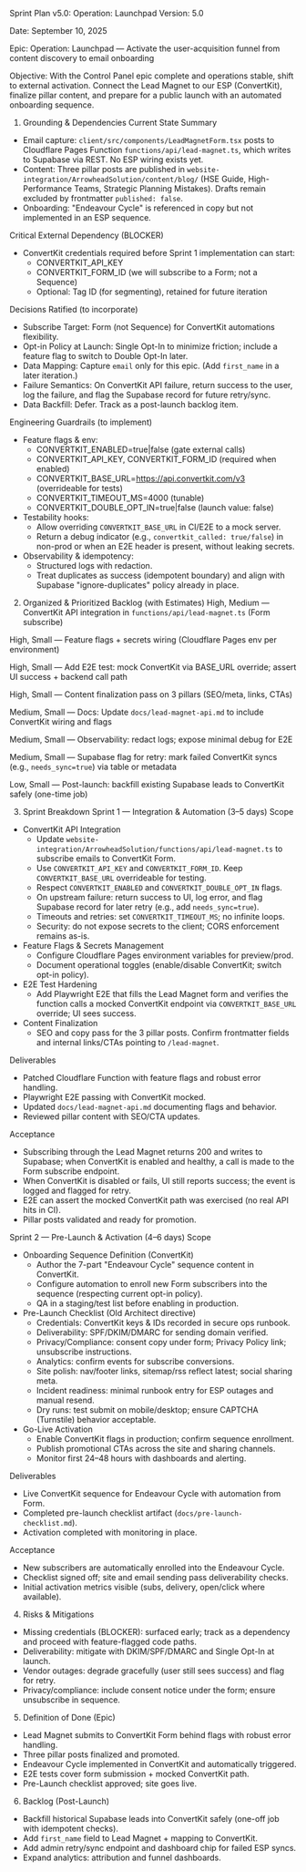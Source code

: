 Sprint Plan v5.0: Operation: Launchpad
Version: 5.0


Date: September 10, 2025


Epic: Operation: Launchpad — Activate the user-acquisition funnel from content discovery to email onboarding


Objective: With the Control Panel epic complete and operations stable, shift to external activation. Connect the Lead Magnet to our ESP (ConvertKit), finalize pillar content, and prepare for a public launch with an automated onboarding sequence.


1) Grounding & Dependencies
Current State Summary
- Email capture: `client/src/components/LeadMagnetForm.tsx` posts to Cloudflare Pages Function `functions/api/lead-magnet.ts`, which writes to Supabase via REST. No ESP wiring exists yet.
- Content: Three pillar posts are published in `website-integration/ArrowheadSolution/content/blog/` (HSE Guide, High-Performance Teams, Strategic Planning Mistakes). Drafts remain excluded by frontmatter `published: false`.
- Onboarding: "Endeavour Cycle" is referenced in copy but not implemented in an ESP sequence.

Critical External Dependency (BLOCKER)
- ConvertKit credentials required before Sprint 1 implementation can start:
  - CONVERTKIT_API_KEY
  - CONVERTKIT_FORM_ID (we will subscribe to a Form; not a Sequence)
  - Optional: Tag ID (for segmenting), retained for future iteration

Decisions Ratified (to incorporate)
- Subscribe Target: Form (not Sequence) for ConvertKit automations flexibility.
- Opt-in Policy at Launch: Single Opt-In to minimize friction; include a feature flag to switch to Double Opt-In later.
- Data Mapping: Capture `email` only for this epic. (Add `first_name` in a later iteration.)
- Failure Semantics: On ConvertKit API failure, return success to the user, log the failure, and flag the Supabase record for future retry/sync.
- Data Backfill: Defer. Track as a post-launch backlog item.

Engineering Guardrails (to implement)
- Feature flags & env:
  - CONVERTKIT_ENABLED=true|false (gate external calls)
  - CONVERTKIT_API_KEY, CONVERTKIT_FORM_ID (required when enabled)
  - CONVERTKIT_BASE_URL=https://api.convertkit.com/v3 (overrideable for tests)
  - CONVERTKIT_TIMEOUT_MS=4000 (tunable)
  - CONVERTKIT_DOUBLE_OPT_IN=true|false (launch value: false)
- Testability hooks:
  - Allow overriding `CONVERTKIT_BASE_URL` in CI/E2E to a mock server.
  - Return a debug indicator (e.g., `convertkit_called: true/false`) in non-prod or when an E2E header is present, without leaking secrets.
- Observability & idempotency:
  - Structured logs with redaction.
  - Treat duplicates as success (idempotent boundary) and align with Supabase "ignore-duplicates" policy already in place.


2) Organized & Prioritized Backlog (with Estimates)
High, Medium — ConvertKit API integration in `functions/api/lead-magnet.ts` (Form subscribe)

High, Small — Feature flags + secrets wiring (Cloudflare Pages env per environment)

High, Small — Add E2E test: mock ConvertKit via BASE_URL override; assert UI success + backend call path

High, Small — Content finalization pass on 3 pillars (SEO/meta, links, CTAs)

Medium, Small — Docs: Update `docs/lead-magnet-api.md` to include ConvertKit wiring and flags

Medium, Small — Observability: redact logs; expose minimal debug for E2E

Medium, Small — Supabase flag for retry: mark failed ConvertKit syncs (e.g., `needs_sync=true`) via table or metadata

Low, Small — Post-launch: backfill existing Supabase leads to ConvertKit safely (one-time job)


3) Sprint Breakdown
Sprint 1 — Integration & Automation (3–5 days)
Scope
- ConvertKit API Integration
  - Update `website-integration/ArrowheadSolution/functions/api/lead-magnet.ts` to subscribe emails to ConvertKit Form.
  - Use `CONVERTKIT_API_KEY` and `CONVERTKIT_FORM_ID`. Keep `CONVERTKIT_BASE_URL` overrideable for testing.
  - Respect `CONVERTKIT_ENABLED` and `CONVERTKIT_DOUBLE_OPT_IN` flags.
  - On upstream failure: return success to UI, log error, and flag Supabase record for later retry (e.g., add `needs_sync=true`).
  - Timeouts and retries: set `CONVERTKIT_TIMEOUT_MS`; no infinite loops.
  - Security: do not expose secrets to the client; CORS enforcement remains as-is.
- Feature Flags & Secrets Management
  - Configure Cloudflare Pages environment variables for preview/prod.
  - Document operational toggles (enable/disable ConvertKit; switch opt-in policy).
- E2E Test Hardening
  - Add Playwright E2E that fills the Lead Magnet form and verifies the function calls a mocked ConvertKit endpoint via `CONVERTKIT_BASE_URL` override; UI sees success.
- Content Finalization
  - SEO and copy pass for the 3 pillar posts. Confirm frontmatter fields and internal links/CTAs pointing to `/lead-magnet`.

Deliverables
- Patched Cloudflare Function with feature flags and robust error handling.
- Playwright E2E passing with ConvertKit mocked.
- Updated `docs/lead-magnet-api.md` documenting flags and behavior.
- Reviewed pillar content with SEO/CTA updates.

Acceptance
- Subscribing through the Lead Magnet returns 200 and writes to Supabase; when ConvertKit is enabled and healthy, a call is made to the Form subscribe endpoint.
- When ConvertKit is disabled or fails, UI still reports success; the event is logged and flagged for retry.
- E2E can assert the mocked ConvertKit path was exercised (no real API hits in CI).
- Pillar posts validated and ready for promotion.

Sprint 2 — Pre-Launch & Activation (4–6 days)
Scope
- Onboarding Sequence Definition (ConvertKit)
  - Author the 7-part "Endeavour Cycle" sequence content in ConvertKit.
  - Configure automation to enroll new Form subscribers into the sequence (respecting current opt-in policy).
  - QA in a staging/test list before enabling in production.
- Pre-Launch Checklist (Old Architect directive)
  - Credentials: ConvertKit keys & IDs recorded in secure ops runbook.
  - Deliverability: SPF/DKIM/DMARC for sending domain verified.
  - Privacy/Compliance: consent copy under form; Privacy Policy link; unsubscribe instructions.
  - Analytics: confirm events for subscribe conversions.
  - Site polish: nav/footer links, sitemap/rss reflect latest; social sharing meta.
  - Incident readiness: minimal runbook entry for ESP outages and manual resend.
  - Dry runs: test submit on mobile/desktop; ensure CAPTCHA (Turnstile) behavior acceptable.
- Go-Live Activation
  - Enable ConvertKit flags in production; confirm sequence enrollment.
  - Publish promotional CTAs across the site and sharing channels.
  - Monitor first 24–48 hours with dashboards and alerting.

Deliverables
- Live ConvertKit sequence for Endeavour Cycle with automation from Form.
- Completed pre-launch checklist artifact (`docs/pre-launch-checklist.md`).
- Activation completed with monitoring in place.

Acceptance
- New subscribers are automatically enrolled into the Endeavour Cycle.
- Checklist signed off; site and email sending pass deliverability checks.
- Initial activation metrics visible (subs, delivery, open/click where available).


4) Risks & Mitigations
- Missing credentials (BLOCKER): surfaced early; track as a dependency and proceed with feature-flagged code paths.
- Deliverability: mitigate with DKIM/SPF/DMARC and Single Opt-In at launch.
- Vendor outages: degrade gracefully (user still sees success) and flag for retry.
- Privacy/compliance: include consent notice under the form; ensure unsubscribe in sequence.


5) Definition of Done (Epic)
- Lead Magnet submits to ConvertKit Form behind flags with robust error handling.
- Three pillar posts finalized and promoted.
- Endeavour Cycle implemented in ConvertKit and automatically triggered.
- E2E tests cover form submission + mocked ConvertKit path.
- Pre-Launch checklist approved; site goes live.


6) Backlog (Post-Launch)
- Backfill historical Supabase leads into ConvertKit safely (one-off job with idempotent checks).
- Add `first_name` field to Lead Magnet + mapping to ConvertKit.
- Add admin retry/sync endpoint and dashboard chip for failed ESP syncs.
- Expand analytics: attribution and funnel dashboards.

